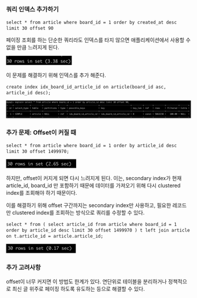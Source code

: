 ### 쿼리 인덱스 추가하기

~~~mysql
select * from article where board_id = 1 order by created_at desc limit 30 offset 90
~~~
페이징 조회를 하는 단순한 쿼리라도 인덱스를 타지 않으면 애플리케이션에서 사용할 수 없을 만큼 느려지게 된다.

![img.png](images/img.png)

이 문제를 해결하기 위해 인덱스를 추가 해준다.

~~~mysql
create index idx_board_id_article_id on article(board_id asc, article_id desc);
~~~

![img_1.png](images/img_1.png)

### 추가 문제: Offset이 커질 때
~~~mysql
select * from article where board_id = 1 order by article_id desc limit 30 offset 1499970;
~~~
![img_2.png](images/img_2.png)

하지만, offset이 커지게 되면 다시 느려지게 된다. 
이는, secondary index가 현재 article_id, board_id 만 포함하기 때문에 데이터를 가져오기 위해 다시 clustered index를 조회해야 하기 때문이다.


이를 해결하기 위해 offset 구간까지는 secondary index만 사용하고, 필요한 레코드만 clustered index를 조회하는 방식으로 쿼리를 수정할 수 있다. 
~~~mysql
select * from ( select article_id from article where board_id = 1 order by article_id desc limit 30 offset 1499970 ) t left join article on t.article_id = article.article_id;
~~~
![img_3.png](images/img_3.png)

### 추가 고려사항
offset이 너무 커지면 이 방법도 한계가 있다.
연단위로 테이블을 분리하거나 정책적으로 최신 글 위주로 페이징 하도록 유도하는 등으로 해결할 수 있다.
